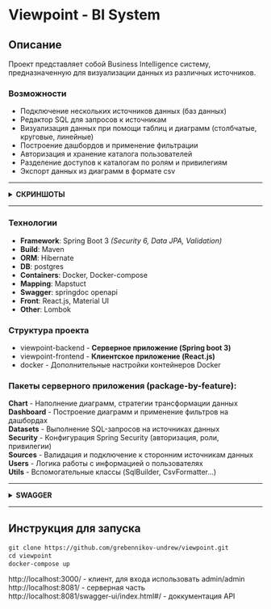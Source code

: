 # Viewpoint - BI System
## Описание
Проект представляет собой Business Intelligence систему, предназначенную для визуализации данных из различных источников.

### Возможности
* Подключение нескольких источников данных (баз данных)
* Редактор SQL для запросов к источникам
* Визуализация данных при помощи таблиц и диаграмм (столбчатые, круговые, линейные)
* Построение дашбордов и применение фильтрации
* Авторизация и хранение каталога пользователей
* Разделение доступов к каталогам по ролям и привилегиям
* Экспорт данных из диаграмм в формате csv

-----------
<details><summary><b>СКРИНШОТЫ</b></summary>
<img src="./pictures/dashboard.jpg" alt="Дашборд" style="max-width:600px;max-height:500px;">

*Дашборд*

<img src="./pictures/pie-editor.jpg" alt="Редактор диаграмм" style="max-width:600px;max-height:500px;">

*Редактор диаграмм*

<img src="./pictures/ds-editor.jpg" alt="Редактор наборов данных" style="max-width:600px;max-height:500px;">

*Редактор наборов данных*

<img src="./pictures/source-editor.jpg" alt="Создание источника данных" style="max-width:600px;max-height:500px;">

*Источники данных*

<img src="./pictures/user-editor.jpg" alt="Дашборд" style="max-width:700px;max-height:700px;">

*Редактор пользователя*
</details>


-----------

### Технологии
* **Framework**: Spring Boot 3 *(Security 6, Data JPA, Validation)*
* **Build**: Maven
* **ORM**: Hibernate
* **DB**: postgres
* **Containers**: Docker, Docker-compose
* **Mapping**: Mapstuct
* **Swagger**: springdoc openapi
* **Front**: React.js, Material UI
* **Other**: Lombok

### Структура проекта
* viewpoint-backend - **Серверное приложение (Spring boot 3)**
* viewpoint-frontend - **Клиентское приложение (React.js)**
* docker - Дополнительные настройки контейнеров Docker

### Пакеты серверного приложения (package-by-feature):
**Chart** - Наполнение диаграмм, стратегии трансформации данных <br>
**Dashboard** - Построение диаграмм и применение фильтров на дашбордах <br>
**Datasets** - Выполнение SQL-запросов на источниках данных <br>
**Security** - Конфигурация Spring Security (авторизация, роли, привилегии) <br>
**Sources** - Валидация и подключение к сторонним источникам данных <br>
**Users** - Логика работы с информацией о пользователях<br>
**Utils** - Вспомогательные классы (SqlBuilder, CsvFormatter...) <br>

-----------
<details><summary><b>SWAGGER</b></summary>
<img src="./pictures/swagger.jpg" alt="Дашборд" style="max-width:650px">
</details>
</details>

-----------

## Инструкция для запуска
    git clone https://github.com/grebennikov-undrew/viewpoint.git
    cd viewpoint
    docker-compose up

http://localhost:3000/ - клиент, для входа использовать admin/admin <br>
http://localhost:8081/ - серверная часть <br>
http://localhost:8081/swagger-ui/index.html#/ - доккументация API